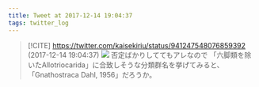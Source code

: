 ```yaml
---
title: Tweet at 2017-12-14 19:04:37
tags: twitter_log
---
```


> [!CITE] https://twitter.com/kaisekiriu/status/941247548076859392 (2017-12-14 19:04:37)
> ![](https://twitter.com/kaisekiriu/status/941247548076859392)
> 否定ばかりしててもアレなので
> 「六脚類を除いたAllotriocarida」に合致しそうな分類群名を挙げてみると、「Gnathostraca Dahl, 1956」だろうか。

